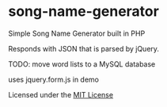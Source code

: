 # song-name-generator
Simple Song Name Generator built in PHP

Responds with JSON that is parsed by jQuery.

TODO: move word lists to a MySQL database

uses jquery.form.js in demo

Licensed under the [MIT License](http://www.opensource.org/licenses/mit-license.php)
